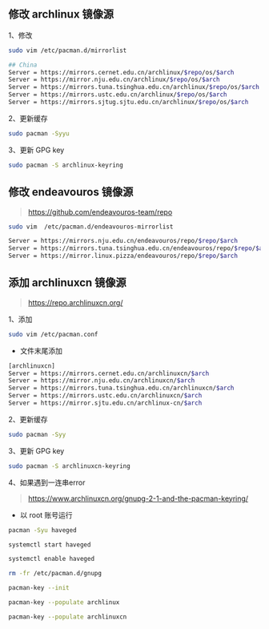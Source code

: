## 修改 archlinux 镜像源

1、修改

```sh
sudo vim /etc/pacman.d/mirrorlist
```

```sh
## China
Server = https://mirrors.cernet.edu.cn/archlinux/$repo/os/$arch
Server = https://mirror.nju.edu.cn/archlinux/$repo/os/$arch
Server = https://mirrors.tuna.tsinghua.edu.cn/archlinux/$repo/os/$arch
Server = https://mirrors.ustc.edu.cn/archlinux/$repo/os/$arch
Server = https://mirrors.sjtug.sjtu.edu.cn/archlinux/$repo/os/$arch
```

2、更新缓存

```sh
sudo pacman -Syyu
```

3、更新 GPG key

```sh
sudo pacman -S archlinux-keyring
```

## 修改 endeavouros 镜像源

> https://github.com/endeavouros-team/repo

```sh
sudo vim  /etc/pacman.d/endeavouros-mirrorlist
```

```sh
Server = https://mirrors.nju.edu.cn/endeavouros/repo/$repo/$arch
Server = https://mirrors.tuna.tsinghua.edu.cn/endeavouros/repo/$repo/$arch
Server = https://mirror.linux.pizza/endeavouros/repo/$repo/$arch
```

## 添加 archlinuxcn 镜像源

> https://repo.archlinuxcn.org/

1、添加

```sh
sudo vim /etc/pacman.conf
```

- 文件末尾添加

```sh
[archlinuxcn]
Server = https://mirrors.cernet.edu.cn/archlinuxcn/$arch
Server = https://mirror.nju.edu.cn/archlinuxcn/$arch
Server = https://mirrors.tuna.tsinghua.edu.cn/archlinuxcn/$arch
Server = https://mirrors.ustc.edu.cn/archlinuxcn/$arch
Server = https://mirror.sjtu.edu.cn/archlinux-cn/$arch
```

2、更新缓存

```sh
sudo pacman -Syy
```

3、更新 GPG key

```sh
sudo pacman -S archlinuxcn-keyring
```

4、如果遇到一连串error

> https://www.archlinuxcn.org/gnupg-2-1-and-the-pacman-keyring/

- 以 root 账号运行

```sh
pacman -Syu haveged
```

```sh
systemctl start haveged
```

```sh
systemctl enable haveged
```

```sh
rm -fr /etc/pacman.d/gnupg
```

```sh
pacman-key --init
```

```sh
pacman-key --populate archlinux
```

```sh
pacman-key --populate archlinuxcn
```



